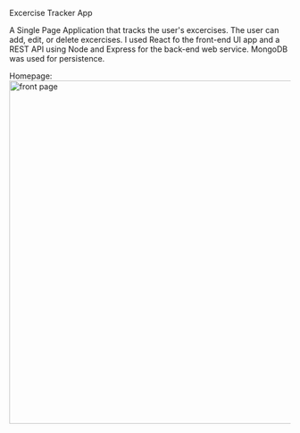 Excercise Tracker App

A Single Page Application that tracks the user's excercises.  The user can add, edit, or delete excercises.  I used React fo the front-end UI app and a REST API using Node and Express for the back-end web service.  MongoDB was used for persistence.

Homepage:
<img width="615" alt="front page" src="https://user-images.githubusercontent.com/53350691/157161053-e22f99f0-a83b-4a18-82ed-c7e8202cb190.PNG">


